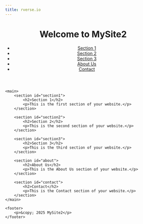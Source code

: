 ```yaml
---
title: rverse.io
---
```


<!DOCTYPE html>
<html lang="en">
<head>
    <meta charset="UTF-8">
    <meta name="viewport" content="width=device-width, initial-scale=1.0">
    <title>MySite2</title>
    <link rel="stylesheet" href="styles.css">
</head>
<body>
    <header>
        <h1>Welcome to MySite2</h1>
        <nav>
            <ul>
                <li><a href="#section1">Section 1</a></li>
                <li><a href="#section2">Section 2</a></li>
                <li><a href="#section3">Section 3</a></li>
                <li><a href="#about">About Us</a></li>
                <li><a href="#contact">Contact</a></li>
            </ul>
        </nav>
    </header>

    <main>
        <section id="section1">
            <h2>Section 1</h2>
            <p>This is the first section of your website.</p>
        </section>

        <section id="section2">
            <h2>Section 2</h2>
            <p>This is the second section of your website.</p>
        </section>

        <section id="section3">
            <h2>Section 3</h2>
            <p>This is the third section of your website.</p>
        </section>

        <section id="about">
            <h2>About Us</h2>
            <p>This is the About Us section of your website.</p>
        </section>

        <section id="contact">
            <h2>Contact</h2>
            <p>This is the Contact section of your website.</p>
        </section>
    </main>

    <footer>
        <p>&copy; 2025 MySite2</p>
    </footer>
</body>
</html>
